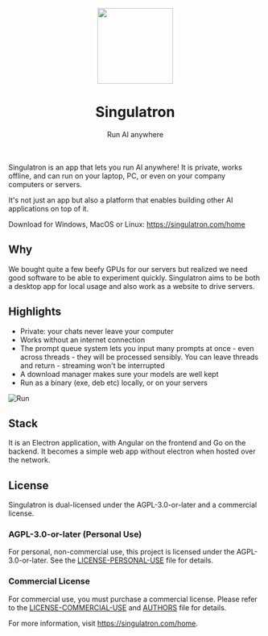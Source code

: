 <p align="center">
  <img width="150px" src="https://singulatron.com/assets/s3d.png" />
  <div align="center">
    <span>
      <h1>Singulatron</h1>
    </span>
    <div>
      Run AI anywhere
    </div>
  </div>
<p>
<br />
<br />
Singulatron is an app that lets you run AI anywhere!
It is private, works offline, and can run on your laptop, PC, or even on your company computers or servers.

It's not just an app but also a platform that enables building other AI applications on top of it.

Download for Windows, MacOS or Linux: https://singulatron.com/home

## Why

We bought quite a few beefy GPUs for our servers but realized we need good software to be able to experiment quickly.
Singulatron aims to be both a desktop app for local usage and also work as a website to drive servers.

## Highlights

- Private: your chats never leave your computer
- Works without an internet connection
- The prompt queue system lets you input many prompts at once - even across threads - they will be processed sensibly. You can leave threads and return - streaming won't be interrupted
- A download manager makes sure your models are well kept
- Run as a binary (exe, deb etc) locally, or on your servers

![Run](https://singulatron.com/assets/chat.png)

## Stack

It is an Electron application, with Angular on the frontend and Go on the backend. It becomes a simple web app without electron when hosted over the network.

## License

Singulatron is dual-licensed under the AGPL-3.0-or-later and a commercial license.

### AGPL-3.0-or-later (Personal Use)

For personal, non-commercial use, this project is licensed under the AGPL-3.0-or-later. See the [LICENSE-PERSONAL-USE](LICENSE-PERSONAL-USE) file for details.

### Commercial License

For commercial use, you must purchase a commercial license. Please refer to the [LICENSE-COMMERCIAL-USE](LICENSE-COMMERCIAL-USE) and [AUTHORS](AUTHORS) file for details.

For more information, visit https://singulatron.com/home.
